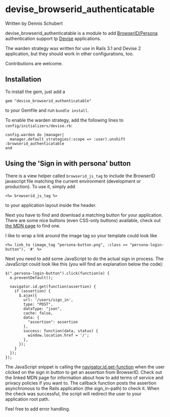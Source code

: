 devise_browserid_authenticatable
================================

Written by Dennis Schubert

devise_browserid_authenticatable is a module to add [BrowserID/Persona](https://persona.org)
authentication support tp [Devise](http://github.com/plataformatec/devise) applications.

The warden strategy was written for use in Rails 3.1 and Devise 2 application, but they should
work in other configurations, too.

Contributions are welcome.

Installation
------------

To install the gem, just add a

    gem "devise_browserid_authenticatable"

to your Gemfile and run ```bundle install```.

To enable the warden strategy, add the following lines to ```config/initializers/devise.rb```:

    config.warden do |manager|
      manager.default_strategies(:scope => :user).unshift :browserid_authenticatable
    end

Using the 'Sign in with persona' button
---------------------------------------

There is a view helper called ```browserid_js_tag``` to include the BrowserID javascript
file matching the current environment (development or production). To use it, simply add

    <%= browserid_js_tag %>

to your application layout inside the header.

Next you have to find and download a matching button for your application. There are some nice
buttons (even CSS-only buttons) available, check out [the MDN page](https://developer.mozilla.org/en-US/docs/persona/branding)
to find one.

I like to wrap a link around the image tag so your template could look like

    <%= link_to (image_tag "persona-button.png", :class => "persona-login-button"), '#' %>


Next you need to add some JavaScript to do the actual sign in process. The JavaScript could look
like this (you will find an explanation below the code):

    $(".persona-login-button").click(function(e) {
      e.preventDefault();

      navigator.id.get(function(assertion) {
        if (assertion) {
          $.ajax({
            url: '/users/sign_in',
            type: "POST",
            dataType: "json",
            cache: false,
            data: {
              "assertion": assertion
            },
            success: function(data, status) {
              window.location.href = '/';
            },
          });
        }
      });
    });


The JavaScript snippet is calling the [navigator.id.get-function](https://developer.mozilla.org/en-US/docs/DOM/navigator.id.get)
when the user clicked on the sign in button to get an assertion from BrowserID. Check out the linked MDN page
for information about how to add terms of service and privacy policies if you want to. The callback
function posts the assertion asynchronous to the Rails application (the sign_in-path) to check it. When the
check was successful, the script will redirect the user to your application root path.

Feel free to add error handling.
